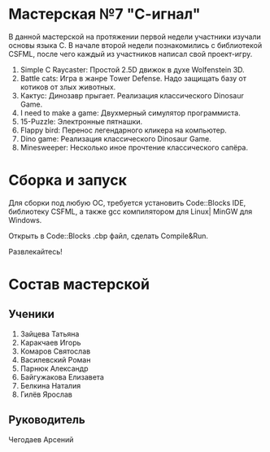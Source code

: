 # Мастерская №7 "С-игнал"

В данной мастерской на протяжении первой недели участники изучали основы языка С. В начале второй недели познакомились с библиотекой CSFML, после чего каждый из участников написал свой проект-игру.

1) Simple C Raycaster: Простой 2.5D движок в духе Wolfenstein 3D.
2) Battle cats: Игра в жанре Tower Defense. Надо защищать базу от котиков от злых животных.
3) Кактус: Динозавр прыгает. Реализация классического Dinosaur Game.
4) I need to make a game: Двухмерный симулятор программиста.
5) 15-Puzzle: Электронные пятнашки.
6) Flappy bird: Перенос легендарного кликера на компьютер.
7) Dino game: Реализация классического Dinosaur Game.
8) Minesweeper: Несколько иное прочтение классического сапёра.


# Сборка и запуск

Для сборки под любую ОС, требуется установить Code::Blocks IDE, библиотеку CSFML, а также gcc компилятором для Linux| MinGW для Windows.

Открыть в Code::Blocks .cbp файл, сделать Compile&Run.

Развлекайтесь!

# Состав мастерской

## Ученики
1) Зайцева Татьяна
2) Каракчаев Игорь
3) Комаров Святослав
4) Василевский Роман
5) Парнюк Александр
6) Байгужакова Елизавета
7) Белкина Наталия
8) Гилёв Ярослав

## Руководитель
Чегодаев Арсений
